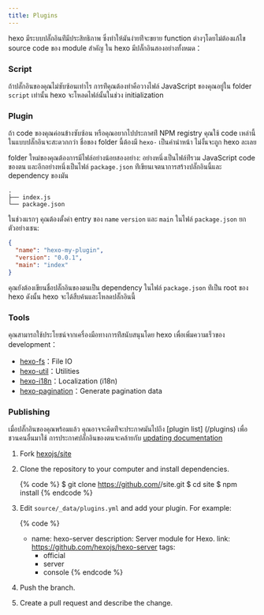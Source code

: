 ```yaml
---
title: Plugins
---
```

hexo มีระบบปลั๊กอินท่ีมีประสิทธิภาพ ซึ่งทำให้มันง่ายท่ีจะขยาย function ต่างๆโดยไม่ต้องแก้ไข source code ของ module สำคัญ ใน hexo 
มีปลั๊กอินสองอย่างทั้งหมด：

### Script

ถ้าปลั๊กอินของคุณไม่ซับซ้อนเท่าไร การท่ีคุณต้องทำคือวางไฟล์ JavaScript 
ของคุณอยู่ใน folder `script` เท่านั้น  hexo จะโหลดไฟล์นั้นในช่วง initialization 

### Plugin
ถ้า code ของคุณค่อนข้างซับซ้อน หรือคุณอยากไปประกาศท่ี NPM registry คุณใช้ 
code เหล่านี้ในแบบปลั๊กอินจะสะดวกกว่า ชื่อของ folder นี้ต้องมี `hexo-` 
เป็นคำนำหน้า ไม่งั้นจะถูก hexo ละเลย 

folder ใหม่ของคุณต้องการมีไฟล์อย่างน้อยสองอย่าง: อย่างหนึ่งเป็นไฟล์ท่ีรวม 
JavaScript code ของตน และอีกอย่างหนึ่งเป็นไฟล์ `package.json` 
ท่ีเขียนเจตนาการสร้างปลั๊กอินนี้และ dependency ของมัน

``` plain
.
├── index.js
└── package.json
```

ในช่วงแรกๆ คุณต้องตั้งค่า entry ของ `name` `version` และ `main` ในไฟล์ 
`package.json` ยกตัวอย่างเชน:

``` json package.json
{
  "name": "hexo-my-plugin",
  "version": "0.0.1",
  "main": "index"
}
```

คุณยังต้องเขียนชื่อปลั๊กอินของตนเป็น dependency ในไฟล์  `package.json` ท่ีเป็น root ของ hexo ดังนั้น  hexo จะได้สืบค้นและโหลดปลั๊กอินนี้

### Tools

คุณสามารถใช้ประโยชน์จากเครื่องมือทางการท่ีสนับสนุนโดย hexo 
เพื่อเพิ่มความเร็วของ development：

- [hexo-fs]：File IO
- [hexo-util]：Utilities
- [hexo-i18n]：Localization (i18n)
- [hexo-pagination]：Generate pagination data

### Publishing

เมื่อปลั๊กอินของคุณพร้อมแล้ว คุณอาจจะคิดท่ีจะประกาศมันไปถึง [plugin list]
(/plugins) เพื่อชวนคนอื่นมาใช้ การประกาศปลั๊กอินของตนจะคล้ายกับ [updating documentation](contributing.html#Updating_Documentation)
1. Fork [hexojs/site]
2. Clone the repository to your computer and install dependencies.

    {% code %}
    $ git clone https://github.com/<username>/site.git
    $ cd site
    $ npm install
    {% endcode %}

3. Edit `source/_data/plugins.yml` and add your plugin. For example:

    {% code %}
    - name: hexo-server
      description: Server module for Hexo.
      link: https://github.com/hexojs/hexo-server
      tags:
        - official
        - server
        - console
    {% endcode %}

4. Push the branch.
5. Create a pull request and describe the change.

[hexo-fs]: https://github.com/hexojs/hexo-fs
[hexo-util]: https://github.com/hexojs/hexo-util
[hexo-i18n]: https://github.com/hexojs/hexo-i18n
[hexo-pagination]: https://github.com/hexojs/hexo-pagination
[hexojs/site]: https://github.com/hexojs/site
